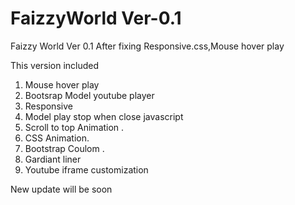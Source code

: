 # FaizzyWorld Ver-0.1
Faizzy World Ver 0.1 After fixing Responsive.css,Mouse hover play 

This version included 
1. Mouse hover play 
2. Bootsrap Model youtube player 
3. Responsive 
4. Model play stop when close javascript 
5. Scroll to top Animation .
6. CSS Animation.
7. Bootstrap Coulom .
8. Gardiant liner 
9. Youtube iframe customization

New update will be soon

